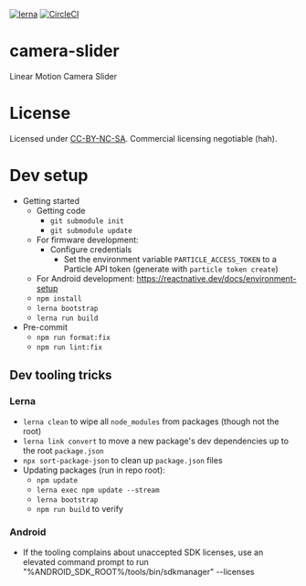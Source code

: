 [![lerna](https://img.shields.io/badge/maintained%20with-lerna-cc00ff.svg)](https://lerna.js.org/)
[![CircleCI](https://circleci.com/gh/rgiese/camera-slider/tree/master.svg?style=shield)](https://circleci.com/gh/rgiese/camera-slider/tree/master)

# camera-slider

Linear Motion Camera Slider

# License

Licensed under [CC-BY-NC-SA](LICENSE.md). Commercial licensing negotiable (hah).

# Dev setup

- Getting started
  - Getting code
    - `git submodule init`
    - `git submodule update`
  - For firmware development:
    - Configure credentials
      - Set the environment variable `PARTICLE_ACCESS_TOKEN` to a Particle API token (generate with `particle token create`)
  - For Android development: https://reactnative.dev/docs/environment-setup
  - `npm install`
  - `lerna bootstrap`
  - `lerna run build`
- Pre-commit
  - `npm run format:fix`
  - `npm run lint:fix`

## Dev tooling tricks

### Lerna

- `lerna clean` to wipe all `node_modules` from packages (though not the root)
- `lerna link convert` to move a new package's dev dependencies up to the root `package.json`
- `npx sort-package-json` to clean up `package.json` files
- Updating packages (run in repo root):
  - `npm update`
  - `lerna exec npm update --stream`
  - `lerna bootstrap`
  - `npm run build` to verify

### Android

- If the tooling complains about unaccepted SDK licenses, use an elevated command prompt to run "%ANDROID_SDK_ROOT%/tools/bin/sdkmanager" --licenses
